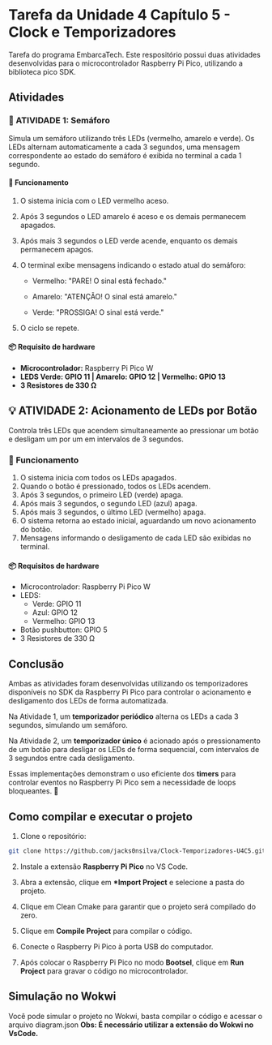 # **Tarefa da Unidade 4 Capítulo 5 - Clock e Temporizadores**

Tarefa do programa EmbarcaTech. Este respositório possui duas atividades desenvolvidas para o microcontrolador Raspberry Pi Pico, utilizando a biblioteca pico SDK.

## **Atividades**

### **🛑 ATIVIDADE 1: Semáforo**

Simula um semáforo utilizando três LEDs (vermelho, amarelo e verde). Os LEDs alternam automaticamente a cada 3 segundos, uma mensagem correspondente ao estado do semáforo é exibida no terminal a cada 1 segundo.

#### 🔧 **Funcionamento**

1. O sistema inicia com o LED vermelho aceso.

2. Após 3 segundos o LED amarelo é aceso e os demais permanecem apagados.

3. Após mais 3 segundos o LED verde acende, enquanto os demais permanecem apagos.

4. O terminal exibe mensagens indicando o estado atual do semáforo:

   - Vermelho: "PARE! O sinal está fechado."

   - Amarelo: "ATENÇÃO! O sinal está amarelo."

   - Verde: "PROSSIGA! O sinal está verde."

5. O ciclo se repete.

#### **📦 Requisito de hardware**

- **Microcontrolador:** Raspberry Pi Pico W
- **LEDS Verde: GPIO 11 | Amarelo: GPIO 12 | Vermelho: GPIO 13**
- **3 Resistores de 330 Ω**

## **💡 ATIVIDADE 2: Acionamento de LEDs por Botão**

Controla três LEDs que acendem simultaneamente ao pressionar um botão e desligam um por um em intervalos de 3 segundos.

### **🔧 Funcionamento**

1. O sistema inicia com todos os LEDs apagados.
2. Quando o botão é pressionado, todos os LEDs acendem.
3. Após 3 segundos, o primeiro LED (verde) apaga.
4. Após mais 3 segundos, o segundo LED (azul) apaga.
5. Após mais 3 segundos, o último LED (vermelho) apaga.
6. O sistema retorna ao estado inicial, aguardando um novo acionamento do botão.
7. Mensagens informando o desligamento de cada LED são exibidas no terminal.

#### **📦 Requisitos de hardware**

- Microcontrolador: Raspberry Pi Pico W
- LEDS:
  - Verde: GPIO 11
  - Azul: GPIO 12
  - Vermelho: GPIO 13
- Botão pushbutton: GPIO 5
- 3 Resistores de 330 Ω

## Conclusão

Ambas as atividades foram desenvolvidas utilizando os temporizadores disponíveis no SDK da Raspberry Pi Pico para controlar o acionamento e desligamento dos LEDs de forma automatizada.

Na Atividade 1, um **temporizador periódico** alterna os LEDs a cada 3 segundos, simulando um semáforo.

Na Atividade 2, um **temporizador único** é acionado após o pressionamento de um botão para desligar os LEDs de forma sequencial, com intervalos de 3 segundos entre cada desligamento.

Essas implementações demonstram o uso eficiente dos **timers** para controlar eventos no Raspberry Pi Pico sem a necessidade de loops bloqueantes. 🚀

## Como compilar e executar o projeto

1. Clone o repositório:

```bash
git clone https://github.com/jacks0nsilva/Clock-Temporizadores-U4C5.git
```

2. Instale a extensão **Raspberry Pi Pico** no VS Code.

3. Abra a extensão, clique em **\*Import Project** e selecione a pasta do projeto.

4. Clique em Clean Cmake para garantir que o projeto será compilado do zero.

5. Clique em **Compile Project** para compilar o código.

6. Conecte o Raspberry Pi Pico à porta USB do computador.

7. Após colocar o Raspberry Pi Pico no modo **Bootsel**, clique em **Run Project** para gravar o código no microcontrolador.

## Simulação no Wokwi

Você pode simular o projeto no Wokwi, basta compilar o código e acessar o arquivo diagram.json **Obs: É necessário utilizar a extensão do Wokwi no VsCode.**
